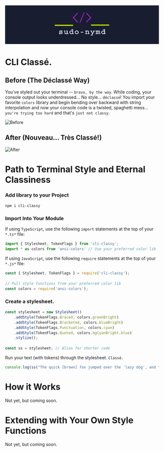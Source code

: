 ![Sudo-Nymd](https://github.com/sudo-nymd/branding/blob/main/images/banner.png?raw=true)
# CLI Classé.

## Before (The Déclassé Way)

You've styled out your terminal -- ```bravo, by the way```. While coding, your console output looks underdressed... No style... ```déclassé```! You import your favorite ```colors``` library and begin bending over backward with string interpolation and now your console code is a twisted, spaghetti mess... ```you're trying too hard``` and that's ```just not classy```.

![Before](https://github.com/sudo-nymd/cli-stylesheets/blob/master/images/before.png?raw=true)

## After (Nouveau... Très Classé!)

![After](https://github.com/sudo-nymd/cli-stylesheets/blob/master/images/after.png?raw=true)

# Path to Terminal Style and Eternal Classiness

### Add library to your Project

``` bash
npm i cli-classy
``` 

### Import Into Your Module

If using ```TypeScript```, use the following ```import``` statements at the top of your ```*.ts*``` file:

``` javascript
import { Stylesheet, TokenFlags } from 'cli-classy';
import * as colors from 'ansi-colors' // Use your preferred color lib
```

If using ```JavaScript```, use the following ```require``` statements at the top of your ```*.js*``` file:

``` javascript
const { Stylesheet, TokenFlags } = require('cli-classy');

// Pull style functions from your preferred color lib
const colors = require('ansi-colors');
```

### Create a stylesheet.

``` javascript
const stylesheet = new Stylesheet()
    .addStyle(TokenFlags.Braced, colors.greenBright)
    .addStyle(TokenFlags.Bracketed, colors.blueBright)
    .addStyle(TokenFlags.Punctuation, colors.cyan)
    .addStyle(TokenFlags.Quoted, colors.bgCyanBright.blue)
    .stylize();

const ss = stylesheet; // Alias for shorter code
```

Run your text (with tokens) through the stylesheet. ```Classé.```

``` javascript
console.log(ss("The quick [brown] fox jumped over the 'lazy dog', and the {cow} jumped over the moon! Enough said."));
```

# How it Works

Not yet, but coming soon.
# Extending with Your Own Style Functions

Not yet, but coming soon.

